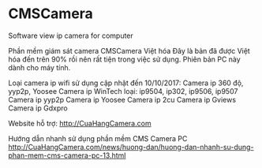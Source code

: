 # CMSCamera
Software view ip camera for computer

Phần mềm giám sát camera CMSCamera Việt hóa
Đây là bản đã được Việt hóa đến trên 90% rồi nên rất tiện trong việc sử dụng.
Phiên bản PC này dành cho máy tính.

Loại camera ip wifi sử dụng cập nhật đến 10/10/2017:
Camera ip 360 độ, yyp2p, Yoosee
Camera ip WinTech loại:  ip9504, ip302, ip9506, ip9507
Camera ip yyp2p
Camera ip Yoosee
Camera ip 2cu
Camera ip Gviews
Camera ip Gdxpro

Website hỗ trợ:
http://CuaHangCamera.com

Hướng dẫn nhanh sử dụng phần mềm CMS Camera PC
http://CuaHangCamera.com/news/huong-dan/huong-dan-nhanh-su-dung-phan-mem-cms-camera-pc-13.html

